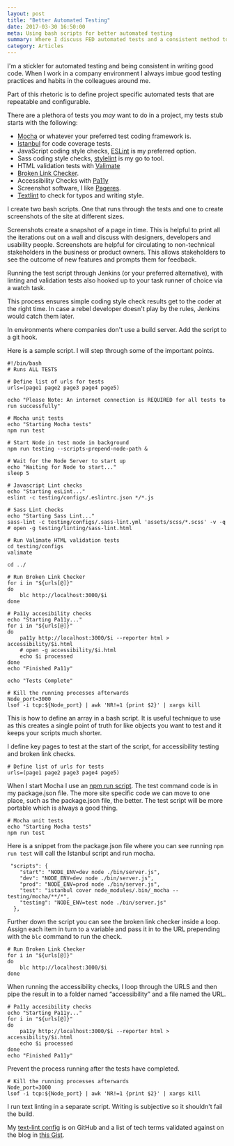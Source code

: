 ```yaml
---
layout: post
title: "Better Automated Testing"
date: 2017-03-30 16:50:00
meta: Using bash scripts for better automated testing
summary: Where I discuss FED automated tests and a consistent method to implement them
category: Articles
---
```


I'm a stickler for automated testing and being consistent in writing good code. When I work in a company environment I always imbue good testing practices and habits in the colleagues around me.

Part of this rhetoric is to define project specific automated tests that are repeatable and configurable.

There are a plethora of tests you *may* want to do in a project, my tests stub starts with the following:

* [Mocha](https://mochajs.org) or whatever your preferred test coding framework is.
* [Istanbul](https://github.com/gotwarlost/istanbul)  for code coverage tests.
* JavaScript coding style checks, [ESLint](http://eslint.org) is my preferred option.
* Sass coding style checks, [stylelint](https://stylelint.io) is my go to tool.
* HTML validation tests with [Valimate](https://github.com/jamesseanwright/valimate)
* [Broken Link Checker](https://github.com/stevenvachon/broken-link-checker).
* Accessibility Checks with [Pa11y](http://pa11y.org)
* Screenshot software, I like [Pageres](https://github.com/sindresorhus/pageres-cli).
* [Textlint](https://textlint.github.io) to check for typos and writing style.

I create two bash scripts. One that runs through the tests and one to create screenshots of the site at different sizes.

Screenshots create a snapshot of a page in time. This is helpful to print all the iterations out on a wall and discuss with designers, developers and usability people. Screenshots are helpful for circulating to non-technical stakeholders in the business or product owners. This allows stakeholders to see the outcome of new features and prompts them for feedback.

Running the test script through Jenkins (or your preferred alternative), with linting and validation tests also hooked up to your task runner of choice via a watch task.

This process ensures simple coding style check results get to the coder at the right time. In case a rebel developer doesn't play by the rules, Jenkins would catch them later.

In environments where companies don't use a build server. Add the script to a git hook.

Here is a sample script. I will step through some of the important points.

```
#!/bin/bash
# Runs ALL TESTS

# Define list of urls for tests
urls=(page1 page2 page3 page4 page5)

echo "Please Note: An internet connection is REQUIRED for all tests to run successfully"

# Mocha unit tests
echo "Starting Mocha tests"
npm run test

# Start Node in test mode in background
npm run testing --scripts-prepend-node-path &

# Wait for the Node Server to start up
echo "Waiting for Node to start..."
sleep 5

# Javascript Lint checks
echo "Starting esLint..."
eslint -c testing/configs/.eslintrc.json */*.js

# Sass Lint checks
echo "Starting Sass Lint..."
sass-lint -c testing/configs/.sass-lint.yml 'assets/scss/*.scss' -v -q
# open -g testing/linting/sass-lint.html

# Run Valimate HTML validation tests
cd testing/configs
valimate

cd ../

# Run Broken Link Checker
for i in "${urls[@]}"
do
    blc http://localhost:3000/$i
done

# Pa11y accesibility checks
echo "Starting Pa11y..."
for i in "${urls[@]}"
do
    pa11y http://localhost:3000/$i --reporter html > accessibility/$i.html
    # open -g accessibility/$i.html
    echo $i processed
done
echo "Finished Pa11y"

echo "Tests Complete"

# Kill the running processes afterwards
Node_port=3000
lsof -i tcp:${Node_port} | awk 'NR!=1 {print $2}' | xargs kill
```

This is how to define an array in a bash script. It is useful technique to use as this creates a single point of truth for like objects you want to test and it keeps your scripts much shorter.

I define key pages to test at the start of the script, for accessibility testing and broken link checks.

```
# Define list of urls for tests
urls=(page1 page2 page3 page4 page5)
```

When I start Mocha I use an [npm run script](https://docs.npmjs.com/cli/run-script). The test command code is in my package.json file. The more site specific code we can move to one place, such as the package.json file, the better. The test script will be more portable which is always a good thing.

```
# Mocha unit tests
echo "Starting Mocha tests"
npm run test
```

Here is a snippet from the package.json file where you can see running ```npm run test``` will call the Istanbul script and run mocha.

```
 "scripts": {
    "start": "NODE_ENV=dev node ./bin/server.js",
    "dev": "NODE_ENV=dev node ./bin/server.js",
    "prod": "NODE_ENV=prod node ./bin/server.js",
    "test": "istanbul cover node_modules/.bin/_mocha -- testing/mocha/**/*",
    "testing": "NODE_ENV=test node ./bin/server.js"
  },
```

Further down the script you can see the broken link checker inside a loop. Assign each item in turn to a variable and pass it in to the URL prepending with the ```blc``` command to run the check.

```
# Run Broken Link Checker
for i in "${urls[@]}"
do
    blc http://localhost:3000/$i
done
```

When running the accessibility checks, I loop through the URLS and then pipe the result in to a folder named “accessibility” and a file named the URL.

```
# Pa11y accesibility checks
echo "Starting Pa11y..."
for i in "${urls[@]}"
do
    pa11y http://localhost:3000/$i --reporter html > accessibility/$i.html
    echo $i processed
done
echo "Finished Pa11y"
```

Prevent the process running after the tests have completed.

```
# Kill the running processes afterwards
Node_port=3000
lsof -i tcp:${Node_port} | awk 'NR!=1 {print $2}' | xargs kill

```

I run text linting in a separate script. Writing is subjective so it shouldn't fail the build.

My [text-lint config](https://github.com/vipickering/vincentp/blob/master/.textlintrc) is on GitHub and a list of tech terms validated against on the blog in [this Gist](https://gist.github.com/vipickering/73c14510fd40b0ec4ba6b5c5d323bee4).
